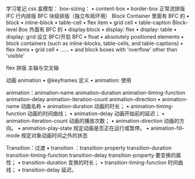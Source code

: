 学习笔记
css
盒模型：
box-sizing：
• content-box
• border-box
正常流排版
IFC 行内排版
BFC 块级排版（独立布局环境）
Block Container 里面有 BFC 的
• block
• inline-block
• table-cell
• flex item
• grid cell
• table-caption
Block-level Box 外面有 BFC 的
• display:block
• display: flex
• display: table
• display: grid
设立 BFC/开启 BFC
• float
• absolutely positioned elements
• block containers (such as inline-blocks, table-cells, and table-captions)
• flex items
• grid cell
• ......
• and block boxes with 'overflow' other than 'visible'

flex 排版
主轴与交叉轴

动画 animation
• @keyframes 定义
• animation: 使用

animation：animation-name animation-duration animation-timing-function animation-delay animation-iteration-count animation-direction
• animation-name 动画名称
• animation-duration 动画的时长；
• animation-timing-function 动画的时间曲线；
• animation-delay 动画开始前的延迟；
• animation-iteration-count 动画的播放次数；
• animation-direction 动画的方向。
• animation-play-state 规定动画是否正在运行或暂停。
• animation-fill-mode 规定对象动画时间之外的状态

Transition：过渡
• transition ：transition-property transition-duration transition-timing-function transition-delay
transition-property 要变换的属性；
• transition-duration 变换的时长；
• transition-timing-function 时间曲线；
• transition-delay 延迟。
